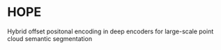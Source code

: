 # HOPE
Hybrid offset positonal encoding in deep encoders for large-scale point cloud semantic segmentation
